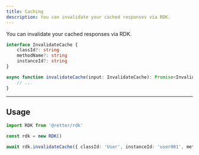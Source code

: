 ```yaml
---
title: Caching
description: You can invalidate your cached responses via RDK.
---
```


You can invalidate your cached responses via RDK.

```typescript
interface InvalidateCache {
    classId?: string
    methodName?: string
    instanceId?: string
}

async function invalidateCache(input: InvalidateCache): Promise<InvalidateCacheResponse | undefined> {
    // ...
}
```

---

## Usage

```typescript
import RDK from '@retter/rdk'

const rdk = new RDK()

await rdk.invalidateCache({ classId: 'User', instanceId: 'user001', methodName: 'getProfile' })
```
